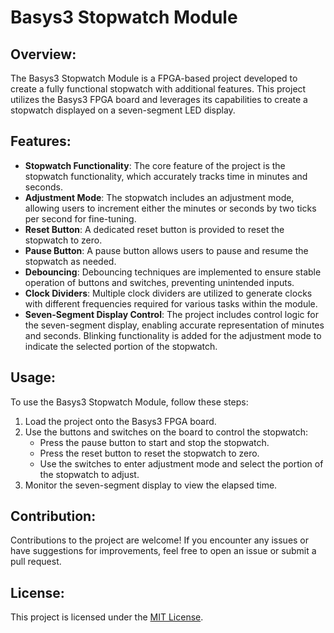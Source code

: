 # Basys3 Stopwatch Module

## Overview:
The Basys3 Stopwatch Module is a FPGA-based project developed to create a fully functional stopwatch with additional features. This project utilizes the Basys3 FPGA board and leverages its capabilities to create a stopwatch displayed on a seven-segment LED display.

## Features:
- **Stopwatch Functionality**: The core feature of the project is the stopwatch functionality, which accurately tracks time in minutes and seconds.
- **Adjustment Mode**: The stopwatch includes an adjustment mode, allowing users to increment either the minutes or seconds by two ticks per second for fine-tuning.
- **Reset Button**: A dedicated reset button is provided to reset the stopwatch to zero.
- **Pause Button**: A pause button allows users to pause and resume the stopwatch as needed.
- **Debouncing**: Debouncing techniques are implemented to ensure stable operation of buttons and switches, preventing unintended inputs.
- **Clock Dividers**: Multiple clock dividers are utilized to generate clocks with different frequencies required for various tasks within the module.
- **Seven-Segment Display Control**: The project includes control logic for the seven-segment display, enabling accurate representation of minutes and seconds. Blinking functionality is added for the adjustment mode to indicate the selected portion of the stopwatch.

## Usage:
To use the Basys3 Stopwatch Module, follow these steps:
1. Load the project onto the Basys3 FPGA board.
2. Use the buttons and switches on the board to control the stopwatch:
   - Press the pause button to start and stop the stopwatch.
   - Press the reset button to reset the stopwatch to zero.
   - Use the switches to enter adjustment mode and select the portion of the stopwatch to adjust.
3. Monitor the seven-segment display to view the elapsed time.

## Contribution:
Contributions to the project are welcome! If you encounter any issues or have suggestions for improvements, feel free to open an issue or submit a pull request.

## License:
This project is licensed under the [MIT License](LICENSE).

